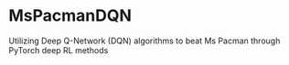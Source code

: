 # MsPacmanDQN
Utilizing Deep Q-Network (DQN) algorithms to beat Ms Pacman through PyTorch deep RL methods

